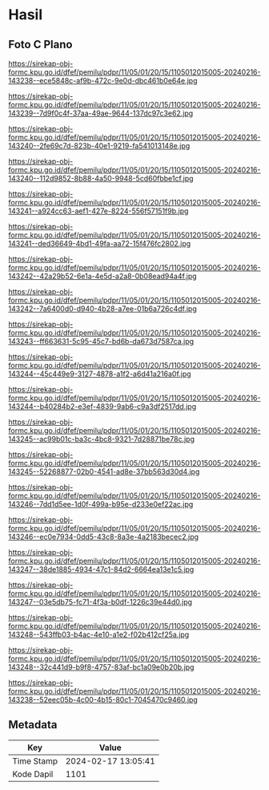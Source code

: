 # Hasil

## Foto C Plano

https://sirekap-obj-formc.kpu.go.id/dfef/pemilu/pdpr/11/05/01/20/15/1105012015005-20240216-143238--ece5848c-af9b-472c-9e0d-dbc461b0e64e.jpg

https://sirekap-obj-formc.kpu.go.id/dfef/pemilu/pdpr/11/05/01/20/15/1105012015005-20240216-143239--7d9f0c4f-37aa-49ae-9644-137dc97c3e62.jpg

https://sirekap-obj-formc.kpu.go.id/dfef/pemilu/pdpr/11/05/01/20/15/1105012015005-20240216-143240--2fe69c7d-823b-40e1-9219-fa541013148e.jpg

https://sirekap-obj-formc.kpu.go.id/dfef/pemilu/pdpr/11/05/01/20/15/1105012015005-20240216-143240--112d9852-8b88-4a50-9948-5cd60fbbe1cf.jpg

https://sirekap-obj-formc.kpu.go.id/dfef/pemilu/pdpr/11/05/01/20/15/1105012015005-20240216-143241--a924cc63-aef1-427e-8224-556f57151f9b.jpg

https://sirekap-obj-formc.kpu.go.id/dfef/pemilu/pdpr/11/05/01/20/15/1105012015005-20240216-143241--ded36649-4bd1-49fa-aa72-15f476fc2802.jpg

https://sirekap-obj-formc.kpu.go.id/dfef/pemilu/pdpr/11/05/01/20/15/1105012015005-20240216-143242--42a29b52-6e1a-4e5d-a2a8-0b08ead94a4f.jpg

https://sirekap-obj-formc.kpu.go.id/dfef/pemilu/pdpr/11/05/01/20/15/1105012015005-20240216-143242--7a6400d0-d940-4b28-a7ee-01b6a726c4df.jpg

https://sirekap-obj-formc.kpu.go.id/dfef/pemilu/pdpr/11/05/01/20/15/1105012015005-20240216-143243--ff663631-5c95-45c7-bd6b-da673d7587ca.jpg

https://sirekap-obj-formc.kpu.go.id/dfef/pemilu/pdpr/11/05/01/20/15/1105012015005-20240216-143244--45c449e9-3127-4878-a1f2-a6d41a216a0f.jpg

https://sirekap-obj-formc.kpu.go.id/dfef/pemilu/pdpr/11/05/01/20/15/1105012015005-20240216-143244--b40284b2-e3ef-4839-9ab6-c9a3df2517dd.jpg

https://sirekap-obj-formc.kpu.go.id/dfef/pemilu/pdpr/11/05/01/20/15/1105012015005-20240216-143245--ac99b01c-ba3c-4bc8-9321-7d28871be78c.jpg

https://sirekap-obj-formc.kpu.go.id/dfef/pemilu/pdpr/11/05/01/20/15/1105012015005-20240216-143245--52268877-02b0-4541-ad8e-37bb563d30d4.jpg

https://sirekap-obj-formc.kpu.go.id/dfef/pemilu/pdpr/11/05/01/20/15/1105012015005-20240216-143246--7dd1d5ee-1d0f-499a-b95e-d233e0ef22ac.jpg

https://sirekap-obj-formc.kpu.go.id/dfef/pemilu/pdpr/11/05/01/20/15/1105012015005-20240216-143246--ec0e7934-0dd5-43c8-8a3e-4a2183becec2.jpg

https://sirekap-obj-formc.kpu.go.id/dfef/pemilu/pdpr/11/05/01/20/15/1105012015005-20240216-143247--38de1885-4934-47c1-84d2-6664ea13e1c5.jpg

https://sirekap-obj-formc.kpu.go.id/dfef/pemilu/pdpr/11/05/01/20/15/1105012015005-20240216-143247--03e5db75-fc71-4f3a-b0df-1226c39e44d0.jpg

https://sirekap-obj-formc.kpu.go.id/dfef/pemilu/pdpr/11/05/01/20/15/1105012015005-20240216-143248--543ffb03-b4ac-4e10-a1e2-f02b412cf25a.jpg

https://sirekap-obj-formc.kpu.go.id/dfef/pemilu/pdpr/11/05/01/20/15/1105012015005-20240216-143248--32c441d9-b9f8-4757-83af-bc1a09e0b20b.jpg

https://sirekap-obj-formc.kpu.go.id/dfef/pemilu/pdpr/11/05/01/20/15/1105012015005-20240216-143238--52eec05b-4c00-4b15-80c1-7045470c9460.jpg


## Metadata

| Key        | Value               |
| ---------- | ------------------- |
| Time Stamp | 2024-02-17 13:05:41 |
| Kode Dapil | 1101                |



